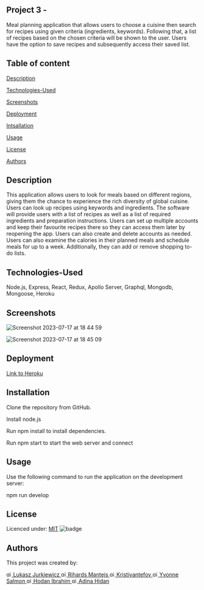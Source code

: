 ## Project 3 -

Meal planning application that allows users to choose a cuisine then search for recipes using given criteria (ingredients, keywords). Following that, a list of recipes based on the chosen criteria will be shown to the user. Users have the option to save recipes and subsequently access their saved list.

## Table of content

[Description](#Description)

[Technologies-Used](#Technologies-Used)

[Screenshots](#Screenshots)

[Deployment](#Deployment)

[Intsallation](#Installation)

[Usage](#Usage)

[License](#License)

[Authors](#Authors)

## Description

This application allows users to look for meals based on different regions, giving them the chance to experience the rich diversity of global cuisine. Users can look up recipes using keywords and ingredients. The software will provide users with a list of recipes as well as a list of required ingredients and preparation instructions. Users can set up multiple accounts and keep their favourite recipes there so they can access them later by reopening the app. Users can also create and delete accounts as needed. Users can also examine the calories in their planned meals and schedule meals for up to a week. Additionally, they can add or remove shopping to-do lists.

## Technologies-Used

Node.js, Express, React, Redux, Apollo Server,
Graphql, Mongodb, Mongoose, Heroku

## Screenshots

![Screenshot 2023-07-17 at 18 44 59](https://github.com/kristiyantefov/Cooklense/assets/123417090/46a6691d-1804-4e7a-9e3a-3e3de4d2af91)

![Screenshot 2023-07-17 at 18 45 09](https://github.com/kristiyantefov/Cooklense/assets/123417090/c1199ee8-f45a-4b92-923f-a7dd48e6fbc2)




## Deployment

[Link to Heroku]()

## Installation

Clone the repository from GitHub.

Install node.js

Run npm install to install dependencies.

Run npm start to start the web server and connect

## Usage

Use the following command to run the application on the development server:

npm run develop

## License

Licenced under:
[MIT](https://choosealicense.com/licenses/MIT)
![badge](https://img.shields.io/badge/license-MIT-green>)

## Authors

This project was created by:

<a href="https://github.com/Abstynent">
<img src="public/img/assets/github.png" alt="git" width="14" height="14">
Lukasz Jurkiewicz
</a>

<a href="https://github.com/dexit">
<img src="public/img/assets/github.png" alt="git" width="14" height="14">
Rihards Mantejs
</a>

<a href="https://github.com/kristiyantefov">
<img src="public/img/assets/github.png" alt="git" width="14" height="14">
Kristiyantefov
</a>

<a href="https://github.com/SalmY001">
  <img src="public/img/assets/github.png" alt="git" width="14" height="14">
 Yvonne Salmon
</a>

<a href="https://github.com/Ze7Hu">
<img src="public/img/assets/github.png" alt="git" width="14" height="14">
Hodan Ibrahim
</a>

<a href="https://github.com/Adinahidan">
  <img src="public/img/assets/github.png" alt="git" width="14" height="14">
 Adina Hidan
</a>
